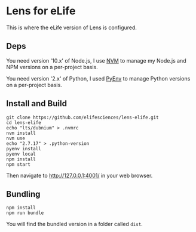 Lens for eLife
========

This is where the eLife version of Lens is configured.

## Deps

You need version '10.x' of Node.js, I use [NVM](https://github.com/nvm-sh/nvm) to manage my Node.js and NPM versions on a per-project basis.

You need version '2.x' of Python, I used [PyEnv](https://github.com/pyenv/pyenv) to manage Python versions on a per-project basis.

## Install and Build

```
git clone https://github.com/elifesciences/lens-elife.git
cd lens-elife
echo "lts/dubnium" > .nvmrc
nvm install
nvm use
echo "2.7.17" > .python-version
pyenv install
pyenv local
npm install
npm start
```

Then navigate to http://127.0.0.1:4001/ in your web browser.

## Bundling

```
npm install
npm run bundle
```

You will find the bundled version in a folder called `dist`.